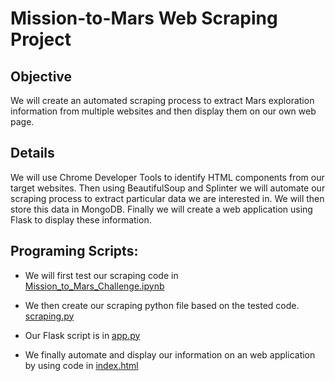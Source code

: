 # Mission-to-Mars Web Scraping Project

## Objective
We will create an automated scraping process to extract Mars exploration information from multiple websites and then display them on our own web page.

## Details
We will use Chrome Developer Tools to identify HTML components from our target websites.  Then using BeautifulSoup and Splinter we will automate our scraping process to extract particular data we are interested in. We will then store this data in MongoDB.  Finally we will create a web application using Flask to display these information.

## Programing Scripts:
* We will first test our scraping code in <br>
[Mission_to_Mars_Challenge.ipynb](Mission_to_Mars_Challenge.ipynb) 

* We then create our scraping python file based on the tested code. [scraping.py](apps/app.py)

* Our Flask script is in [app.py](apps/app.py)

* We finally automate and display our information on an web application by using code in [index.html](apps/templates/index.html) 

